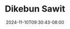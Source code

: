 --- 
title: "Dikebun Sawit"
description: "download   Dikebun Sawit yandex   baru"
date: 2024-11-10T09:30:43-08:00
file_code: "nv1gfaf4wndu"
draft: false
cover: "fflbqb5c69s6b7w5.jpg"
tags: ["Dikebun", "Sawit", "bokep-indo", "bokep-viral", "bokep-ig"]
length: 171
fld_id: "1398451"
foldername: "ABG hutan"
categories: ["ABG hutan"]
views: 181
---